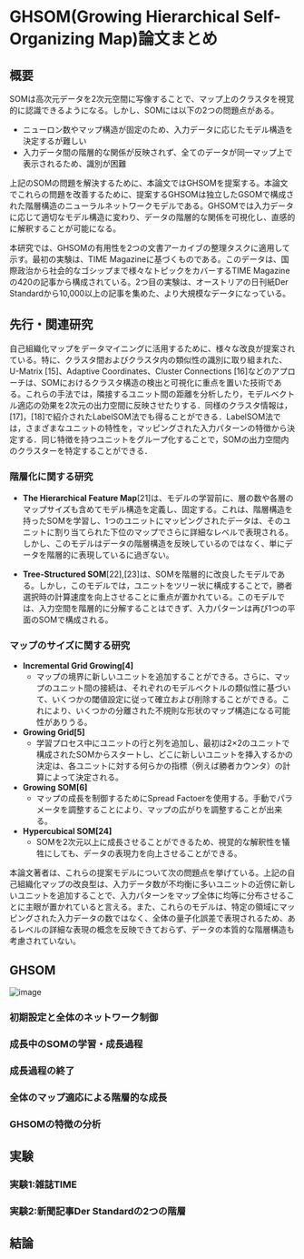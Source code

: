 # GHSOM(Growing Hierarchical Self-Organizing Map)論文まとめ

## 概要
SOMは高次元データを2次元空間に写像することで、マップ上のクラスタを視覚的に認識できるようになる。しかし、SOMには以下の2つの問題点がある。
* ニューロン数やマップ構造が固定のため、入力データに応じたモデル構造を決定するが難しい
* 入力データ間の階層的な関係が反映されず、全てのデータが同一マップ上で表示されるため、識別が困難

上記のSOMの問題を解決するために、本論文ではGHSOMを提案する。本論文でこれらの問題を改善するために、提案するGHSOMは独立したGSOMで構成された階層構造のニューラルネットワークモデルである。GHSOMでは入力データに応じて適切なモデル構造に変わり、データの階層的な関係を可視化し、直感的に解釈することが可能になる。

本研究では、GHSOMの有用性を2つの文書アーカイブの整理タスクに適用して示す。最初の実験は、TIME Magazineに基づくものである。このデータは、国際政治から社会的なゴシップまで様々なトピックをカバーするTIME Magazineの420の記事から構成されている。2つ目の実験は、オーストリアの日刊紙Der Standardから10,000以上の記事を集めた、より大規模なデータになっている。

## 先行・関連研究
自己組織化マップをデータマイニングに活用するために、様々な改良が提案されている。特に、クラスタ間およびクラスタ内の類似性の識別に取り組まれた、U-Matrix [15]、Adaptive Coordinates、Cluster Connections [16]などのアプローチは、SOMにおけるクラスタ構造の検出と可視化に重点を置いた技術である。これらの手法では，隣接するユニット間の距離を分析したり，モデルベクトル適応の効果を2次元の出力空間に反映させたりする．同様のクラスタ情報は，[17]，[18]で紹介されたLabelSOM法でも得ることができる．LabelSOM法では，さまざまなユニットの特性を，マッピングされた入力パターンの特徴から決定する．同じ特徴を持つユニットをグループ化することで，SOMの出力空間内のクラスターを特定することができる．

<!--また，自己組織化場(Self-Organizing Field)[19]やGenerative Topographic Mapping（GTM）[20]のように，格子構造へのマッピングに起因する問題を解決し，出力空間として滑らかな多様体を提供するアーキテクチャの改良もある．しかし、上記の方法は、データに内在する階層構造を検出したり、ネットワークのサイズを調整することはできません。-->

### 階層化に関する研究
* **The Hierarchical Feature Map**[21]は、モデルの学習前に、層の数や各層のマップサイズも含めてモデル構造を定義し、固定する。これは、階層構造を持ったSOMを学習し、1つのユニットにマッピングされたデータは、そのユニットに割り当てられた下位のマップでさらに詳細なレベルで表現される。しかし、このモデルはデータの階層構造を反映しているのではなく、単にデータを階層的に表現しているに過ぎない。

* **Tree-Structured SOM**[22],[23]は、SOMを階層的に改良したモデルである。しかし，このモデルでは，ユニットをツリー状に構成することで，勝者選択時の計算速度を向上させることに重点が置かれている。このモデルでは、入力空間を階層的に分解することはできず、入力パターンは再び1つの平面のSOMで構成される。

### マップのサイズに関する研究
* **Incremental Grid Growing[4]**
  * マップの境界に新しいユニットを追加することができる。さらに、マップのユニット間の接続は、それぞれのモデルベクトルの類似性に基づいて、いくつかの閾値設定に従って確立および削除することができる。これにより、いくつかの分離された不規則な形状のマップ構造になる可能性がありうる。
* **Growing Grid[5]**
  * 学習プロセス中にユニットの行と列を追加し、最初は2×2のユニットで構成されたSOMからスタートし、どこに新しいユニットを挿入するかの決定は、各ユニットに対する何らかの指標（例えば勝者カウンタ）の計算によって決定される。
* **Growing SOM[6]**
  * マップの成長を制御するためにSpread Factoerを使用する。手動でパラメータを調整することにより、マップの広がりを調整することが出来る。
* **Hypercubical SOM[24]**
  * SOMを2次元以上に成長させることができるため、視覚的な解釈性を犠牲にしても、データの表現力を向上させることができる。

本論文著者は、これらの提案モデルについて次の問題点を挙げている。上記の自己組織化マップの改良型は、入力データ数が不均衡に多いユニットの近傍に新しいユニットを追加することで、入力パターンをマップ全体に均等に分布させることに主眼が置かれていると言える。また、これらのモデルは、特定の領域にマッピングされた入力データの数ではなく、全体の量子化誤差で表現されるため、あるレベルの詳細な表現の概念を反映できておらず、データの本質的な階層構造も考慮されていない。

## GHSOM
![image](https://user-images.githubusercontent.com/50240567/117566030-51253f80-b0ef-11eb-9495-d8f9fa45e5c9.png)


### 初期設定と全体のネットワーク制御
### 成長中のSOMの学習・成長過程
### 成長過程の終了
### 全体のマップ適応による階層的な成長
### GHSOMの特徴の分析

## 実験

### 実験1:雑誌TIME

### 実験2:新聞記事Der Standardの2つの階層

## 結論
